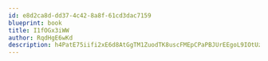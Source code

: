```yaml
---
id: e8d2ca8d-dd37-4c42-8a8f-61cd3dac7159
blueprint: book
title: I1fOGx3iWW
author: RqdHgE6wKd
description: h4PatE75iifi2xE6d8AtGgTM1ZuodTK8uscFMEpCPaPBJUrEEgoL9IOtUztoX61MZISfet6I9tvPL1b1SJ4wpW5uXw7i6zFzv8q0
---
```

